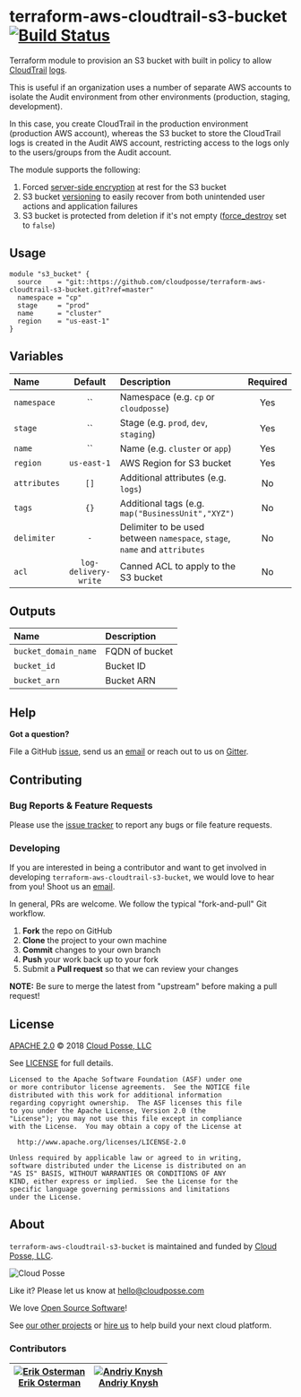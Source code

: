 # terraform-aws-cloudtrail-s3-bucket [![Build Status](https://travis-ci.org/cloudposse/terraform-aws-cloudtrail-s3-bucket.svg?branch=master)](https://travis-ci.org/cloudposse/terraform-aws-cloudtrail-s3-bucket)

Terraform module to provision an S3 bucket with built in policy to allow [CloudTrail](https://aws.amazon.com/cloudtrail/) [logs](https://docs.aws.amazon.com/awscloudtrail/latest/userguide/logging-management-and-data-events-with-cloudtrail.html).

This is useful if an organization uses a number of separate AWS accounts to isolate the Audit environment from other environments (production, staging, development).

In this case, you create CloudTrail in the production environment (production AWS account), 
whereas the S3 bucket to store the CloudTrail logs is created in the Audit AWS account, restricting access to the logs only to the users/groups from the Audit account.


The module supports the following:

1. Forced [server-side encryption](https://docs.aws.amazon.com/AmazonS3/latest/dev/UsingServerSideEncryption.html) at rest for the S3 bucket
2. S3 bucket [versioning](https://docs.aws.amazon.com/AmazonS3/latest/dev/Versioning.html) to easily recover from both unintended user actions and application failures
3. S3 bucket is protected from deletion if it's not empty ([force_destroy](https://www.terraform.io/docs/providers/aws/r/s3_bucket.html#force_destroy) set to `false`)


## Usage

```hcl
module "s3_bucket" {
  source    = "git::https://github.com/cloudposse/terraform-aws-cloudtrail-s3-bucket.git?ref=master"
  namespace = "cp"
  stage     = "prod"
  name      = "cluster"
  region    = "us-east-1"
}
```

## Variables

|  Name             |  Default             |  Description                                                                  | Required |
|:------------------|:--------------------:|:------------------------------------------------------------------------------|:--------:|
| `namespace`       | ``                   | Namespace (e.g. `cp` or `cloudposse`)                                         | Yes      |
| `stage`           | ``                   | Stage (e.g. `prod`, `dev`, `staging`)                                         | Yes      |
| `name`            | ``                   | Name  (e.g. `cluster` or `app`)                                               | Yes      |
| `region`          | `us-east-1`          | AWS Region for S3 bucket                                                      | Yes      |
| `attributes`      | `[]`                 | Additional attributes (e.g. `logs`)                                           | No       |
| `tags`            | `{}`                 | Additional tags  (e.g. `map("BusinessUnit","XYZ")`                            | No       |
| `delimiter`       | `-`                  | Delimiter to be used between `namespace`, `stage`, `name` and `attributes`    | No       |
| `acl`             | `log-delivery-write` | Canned ACL to apply to the S3 bucket                                          | No       |


## Outputs

| Name                  | Description           |
|:----------------------|:----------------------|
| `bucket_domain_name`  | FQDN of bucket        |
| `bucket_id`           | Bucket ID             |
| `bucket_arn`          | Bucket ARN            |



## Help

**Got a question?**

File a GitHub [issue](https://github.com/cloudposse/terraform-aws-cloudtrail-s3-bucket/issues), send us an [email](mailto:hello@cloudposse.com) or reach out to us on [Gitter](https://gitter.im/cloudposse/).


## Contributing

### Bug Reports & Feature Requests

Please use the [issue tracker](https://github.com/cloudposse/terraform-aws-cloudtrail-s3-bucket/issues) to report any bugs or file feature requests.

### Developing

If you are interested in being a contributor and want to get involved in developing `terraform-aws-cloudtrail-s3-bucket`, we would love to hear from you! Shoot us an [email](mailto:hello@cloudposse.com).

In general, PRs are welcome. We follow the typical "fork-and-pull" Git workflow.

 1. **Fork** the repo on GitHub
 2. **Clone** the project to your own machine
 3. **Commit** changes to your own branch
 4. **Push** your work back up to your fork
 5. Submit a **Pull request** so that we can review your changes

**NOTE:** Be sure to merge the latest from "upstream" before making a pull request!


## License

[APACHE 2.0](LICENSE) © 2018 [Cloud Posse, LLC](https://cloudposse.com)

See [LICENSE](LICENSE) for full details.

    Licensed to the Apache Software Foundation (ASF) under one
    or more contributor license agreements.  See the NOTICE file
    distributed with this work for additional information
    regarding copyright ownership.  The ASF licenses this file
    to you under the Apache License, Version 2.0 (the
    "License"); you may not use this file except in compliance
    with the License.  You may obtain a copy of the License at

      http://www.apache.org/licenses/LICENSE-2.0

    Unless required by applicable law or agreed to in writing,
    software distributed under the License is distributed on an
    "AS IS" BASIS, WITHOUT WARRANTIES OR CONDITIONS OF ANY
    KIND, either express or implied.  See the License for the
    specific language governing permissions and limitations
    under the License.


## About

`terraform-aws-cloudtrail-s3-bucket` is maintained and funded by [Cloud Posse, LLC][website].

![Cloud Posse](https://cloudposse.com/logo-300x69.png)


Like it? Please let us know at <hello@cloudposse.com>

We love [Open Source Software](https://github.com/cloudposse/)!

See [our other projects][community]
or [hire us][hire] to help build your next cloud platform.

  [website]: https://cloudposse.com/
  [community]: https://github.com/cloudposse/
  [hire]: https://cloudposse.com/contact/


### Contributors

| [![Erik Osterman][erik_img]][erik_web]<br/>[Erik Osterman][erik_web] | [![Andriy Knysh][andriy_img]][andriy_web]<br/>[Andriy Knysh][andriy_web] |
|-------------------------------------------------------|------------------------------------------------------------------|

  [erik_img]: http://s.gravatar.com/avatar/88c480d4f73b813904e00a5695a454cb?s=144
  [erik_web]: https://github.com/osterman/
  [andriy_img]: https://avatars0.githubusercontent.com/u/7356997?v=4&u=ed9ce1c9151d552d985bdf5546772e14ef7ab617&s=144
  [andriy_web]: https://github.com/aknysh/

